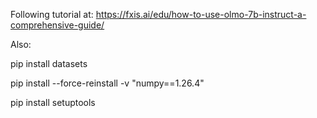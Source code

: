

Following tutorial at:
https://fxis.ai/edu/how-to-use-olmo-7b-instruct-a-comprehensive-guide/

Also:

pip install datasets

pip install --force-reinstall -v "numpy==1.26.4"

pip install setuptools